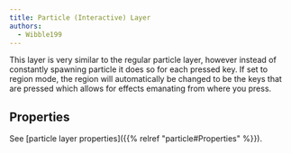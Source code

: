```yaml
---
title: Particle (Interactive) Layer
authors:
  - Wibble199
---
```


This layer is very similar to the regular particle layer, however instead of constantly spawning particle it does so for each pressed key. If set to region mode, the region will automatically be changed to be the keys that are pressed which allows for effects emanating from where you press.

## Properties
See [particle layer properties]({{% relref "particle#Properties" %}}).